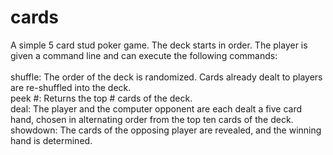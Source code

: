 # cards
A simple 5 card stud poker game. The deck starts in order. The player is given a command line and can execute the following commands:\
\
shuffle: The order of the deck is randomized. Cards already dealt to players are re-shuffled into the deck.\
peek #: Returns the top # cards of the deck.\
deal: The player and the computer opponent are each dealt a five card hand, chosen in alternating order from the top ten cards of the deck.\
showdown: The cards of the opposing player are revealed, and the winning hand is determined.

